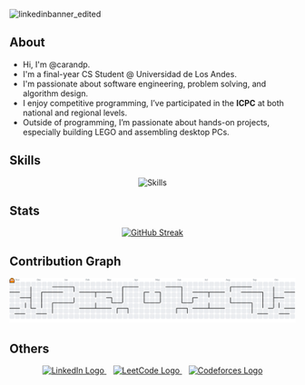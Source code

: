 ![linkedinbanner_edited](https://github.com/user-attachments/assets/160a5509-0f14-46a9-960e-7b50c7549802)

## About
-  Hi, I'm @carandp.
-  I'm a final-year CS Student @ Universidad de Los Andes.
-  I'm passionate about software engineering, problem solving, and algorithm design.
-  I enjoy competitive programming, I’ve participated in the **ICPC** at both national and regional levels.
-  Outside of programming, I’m passionate about hands-on projects, especially building LEGO and assembling desktop PCs.

## Skills
<div align="center">
  <img src="https://skillicons.dev/icons?i=python,java,cpp,html,css,js,ts,react,nestjs,flutter,firebase,docker,clion,gcp" alt="Skills"> <br> 
</div>

## Stats
<div align="center">
  <a href="https://git.io/streak-stats">
    <img src="https://streak-stats.demolab.com?user=carandp&theme=dark" alt="GitHub Streak" />
  </a>
</div>

## Contribution Graph

<picture>
    <source media="(prefers-color-scheme: dark)" srcset="https://raw.githubusercontent.com/carandp/carandp/output/pacman-contribution-graph-dark.svg">
    <source media="(prefers-color-scheme: light)" srcset="https://raw.githubusercontent.com/carandp/carandp/output/pacman-contribution-graph.svg">
    <img alt="pacman contribution graph" src="https://raw.githubusercontent.com/carandp/carandp/output/pacman-contribution-graph.svg">
</picture>

## Others

<div align="center">
  <a href="https://www.linkedin.com/in/carandp/" target="_blank">
    <img alt="LinkedIn Logo" height="50" width="50" src="https://upload.wikimedia.org/wikipedia/commons/thumb/8/81/LinkedIn_icon.svg/1200px-LinkedIn_icon.svg.png"/>
  </a> &nbsp;&nbsp;
  
  <a href="https://leetcode.com/u/carandp/" target="_blank">
    <img alt="LeetCode Logo" height="50" width="135" src="https://cdn.hashnode.com/res/hashnode/image/upload/v1636589930913/GUHhK3FKZ.jpeg"/>
  </a> &nbsp;&nbsp;
  
  <a href="https://codeforces.com/profile/carandp" target="_blank">
    <img alt="Codeforces Logo" height="50" width="220" src="https://codeforces.org/s/39685/images/codeforces-sponsored-by-ton.png"/>
  </a>
</div>
